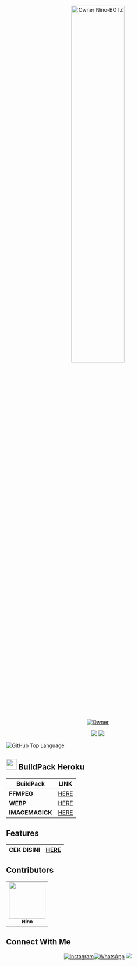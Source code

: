 <p align="center">
    <img src="https://telegra.ph/file/927939c008e2826bc2885.jpg" width="54%" height="50%" alt="Owner Nino-BOTZ"/>
    <br>
    <a href="https://github.com/Nino-chan02"><img title="Owner" src="https://img.shields.io/badge/Creator-Nino-black?style=for-the-badge&logo=windows"></a>
</p>
<p align="center">
  <img src="https://img.shields.io/badge/-JavaScript-black?style=flat-square&logo=javascript" />
  <img src="https://img.shields.io/badge/-Node.js-black?style=flat-square&logo=Node.js" />
</p>

![GitHub Top Language](https://github-readme-stats.vercel.app/api/top-langs/?username=Nino-chan02&layout=compact&theme=highcontrast)
<br>

## <img src="https://github.com/TheDudeThatCode/TheDudeThatCode/blob/master/Assets/hmm.gif" width="29px"> BuildPack Heroku
| BuildPack | LINK |
|--------|--------|
| **FFMPEG** |[HERE](https://github.com/jonathanong/heroku-buildpack-ffmpeg-latest) |
| **WEBP** | [HERE](https://github.com/clhuang/heroku-buildpack-webp-binaries) |
| **IMAGEMAGICK** | [HERE](https://github.com/DuckyTeam/heroku-buildpack-imagemagick) |

## Features
| **CEK DISINI** | [HERE](https://github.com/Nino-chan02/NinoBot/blob/main/fitur.json) |
| :---------------------------------------------: | :-----------: |

## Contributors
<table>
  <tr>
<td align="center"><a href="https://github.com/Nino-chan02" target="_blank"><img src="https://avatars.githubusercontent.com/u/81684610?s=400&u=e571e59ee3bbc85379fccad978539ea0b926a9cb&v=4" width="100px;" alt=""/></a><br />
<sub><b>Nino</b></sub><br /></td>
  </tr>
</table>

## Connect With Me
<p align="center">
 <a href="https://instagram.com/nino.chan26"><img alt="Instagram" src="https://img.shields.io/badge/Instagram-E4405F?style=for-the-badge&logo=instagram&logoColor=black"/></a><a href="https://wa.me/+6288286421519"><img alt="WhatsApp" src="https://img.shields.io/badge/WhatsApp-25D366?style=for-the-badge&logo=whatsapp&logoColor=black"/></a>
 <a href="https://youtube.com/channel/UCofvtddjxVV_2gOAqGen_sg"><img src="https://img.shields.io/badge/YouTube-OhMyNino?style=for-the-badge&logo=youtube&logoColor=ff0000&link=https://youtube.com/channel/UCofvtddjxVV_2gOAqGen_sg" />
 <a name=Nino-chan02&label=VIEWS&style=flat-square&color=red"/>
</p>
